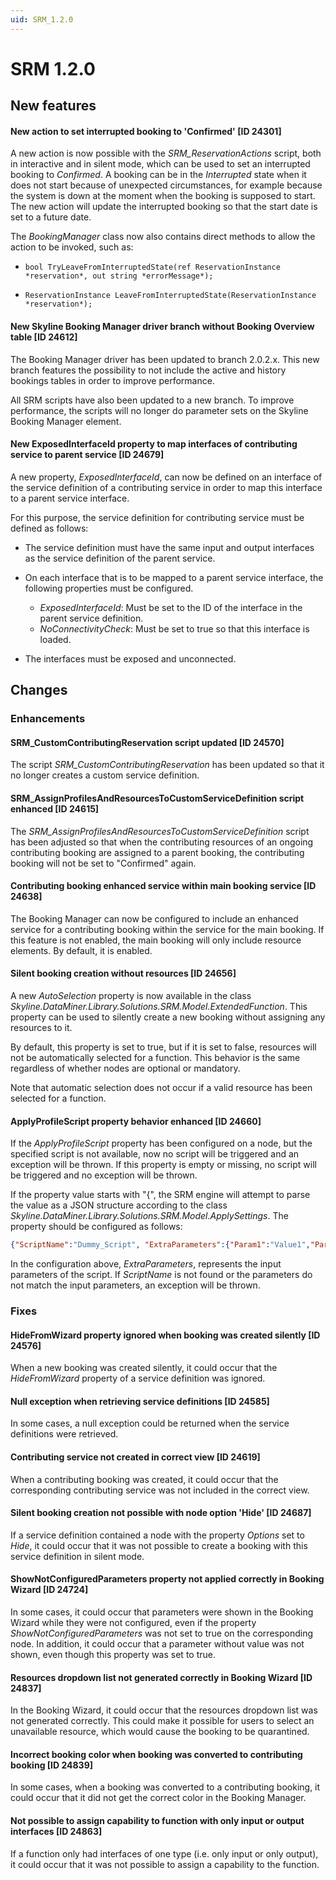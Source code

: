 ```yaml
---
uid: SRM_1.2.0
---
```


# SRM 1.2.0

## New features

#### New action to set interrupted booking to 'Confirmed' \[ID 24301\]

A new action is now possible with the *SRM_ReservationActions* script, both in interactive and in silent mode, which can be used to set an interrupted booking to *Confirmed*. A booking can be in the *Interrupted* state when it does not start because of unexpected circumstances, for example because the system is down at the moment when the booking is supposed to start. The new action will update the interrupted booking so that the start date is set to a future date.

The *BookingManager* class now also contains direct methods to allow the action to be invoked, such as:

- `bool TryLeaveFromInterruptedState(ref ReservationInstance *reservation*, out string *errorMessage*);`

- `ReservationInstance LeaveFromInterruptedState(ReservationInstance *reservation*);`

#### New Skyline Booking Manager driver branch without Booking Overview table \[ID 24612\]

The Booking Manager driver has been updated to branch 2.0.2.x. This new branch features the possibility to not include the active and history bookings tables in order to improve performance.

All SRM scripts have also been updated to a new branch. To improve performance, the scripts will no longer do parameter sets on the Skyline Booking Manager element.

#### New ExposedInterfaceId property to map interfaces of contributing service to parent service \[ID 24679\]

A new property, *ExposedInterfaceId*, can now be defined on an interface of the service definition of a contributing service in order to map this interface to a parent service interface.

For this purpose, the service definition for contributing service must be defined as follows:

- The service definition must have the same input and output interfaces as the service definition of the parent service.
- On each interface that is to be mapped to a parent service interface, the following properties must be configured.

  - *ExposedInterfaceId*: Must be set to the ID of the interface in the parent service definition.
  - *NoConnectivityCheck*: Must be set to true so that this interface is loaded.

- The interfaces must be exposed and unconnected.

## Changes

### Enhancements

#### SRM_CustomContributingReservation script updated \[ID 24570\]

The script *SRM_CustomContributingReservation* has been updated so that it no longer creates a custom service definition.

#### SRM_AssignProfilesAndResourcesToCustomServiceDefinition script enhanced \[ID 24615\]

The *SRM_AssignProfilesAndResourcesToCustomServiceDefinition* script has been adjusted so that when the contributing resources of an ongoing contributing booking are assigned to a parent booking, the contributing booking will not be set to "Confirmed" again.

#### Contributing booking enhanced service within main booking service \[ID 24638\]

The Booking Manager can now be configured to include an enhanced service for a contributing booking within the service for the main booking. If this feature is not enabled, the main booking will only include resource elements. By default, it is enabled.

#### Silent booking creation without resources \[ID 24656\]

A new *AutoSelection* property is now available in the class *Skyline.DataMiner.Library.Solutions.SRM.Model.ExtendedFunction*. This property can be used to silently create a new booking without assigning any resources to it.

By default, this property is set to true, but if it is set to false, resources will not be automatically selected for a function. This behavior is the same regardless of whether nodes are optional or mandatory.

Note that automatic selection does not occur if a valid resource has been selected for a function.

#### ApplyProfileScript property behavior enhanced \[ID 24660\]

If the *ApplyProfileScript* property has been configured on a node, but the specified script is not available, now no script will be triggered and an exception will be thrown. If this property is empty or missing, no script will be triggered and no exception will be thrown.

If the property value starts with "{", the SRM engine will attempt to parse the value as a JSON structure according to the class *Skyline.DataMiner.Library.Solutions.SRM.Model.ApplySettings*. The property should be configured as follows:

```json
{"ScriptName":"Dummy_Script", "ExtraParameters":{"Param1":"Value1","Param2":"Value2, (...) , "ParamN":"ValueN"}}
```

In the configuration above, *ExtraParameters*, represents the input parameters of the script. If *ScriptName* is not found or the parameters do not match the input parameters, an exception will be thrown.

### Fixes

#### HideFromWizard property ignored when booking was created silently \[ID 24576\]

When a new booking was created silently, it could occur that the *HideFromWizard* property of a service definition was ignored.

#### Null exception when retrieving service definitions \[ID 24585\]

In some cases, a null exception could be returned when the service definitions were retrieved.

#### Contributing service not created in correct view \[ID 24619\]

When a contributing booking was created, it could occur that the corresponding contributing service was not included in the correct view.

#### Silent booking creation not possible with node option 'Hide' \[ID 24687\]

If a service definition contained a node with the property *Options* set to *Hide*, it could occur that it was not possible to create a booking with this service definition in silent mode.

#### ShowNotConfiguredParameters property not applied correctly in Booking Wizard \[ID 24724\]

In some cases, it could occur that parameters were shown in the Booking Wizard while they were not configured, even if the property *ShowNotConfiguredParameters* was not set to true on the corresponding node. In addition, it could occur that a parameter without value was not shown, even though this property was set to true.

#### Resources dropdown list not generated correctly in Booking Wizard \[ID 24837\]

In the Booking Wizard, it could occur that the resources dropdown list was not generated correctly. This could make it possible for users to select an unavailable resource, which would cause the booking to be quarantined.

#### Incorrect booking color when booking was converted to contributing booking \[ID 24839\]

In some cases, when a booking was converted to a contributing booking, it could occur that it did not get the correct color in the Booking Manager.

#### Not possible to assign capability to function with only input or output interfaces \[ID 24863\]

If a function only had interfaces of one type (i.e. only input or only output), it could occur that it was not possible to assign a capability to the function.
